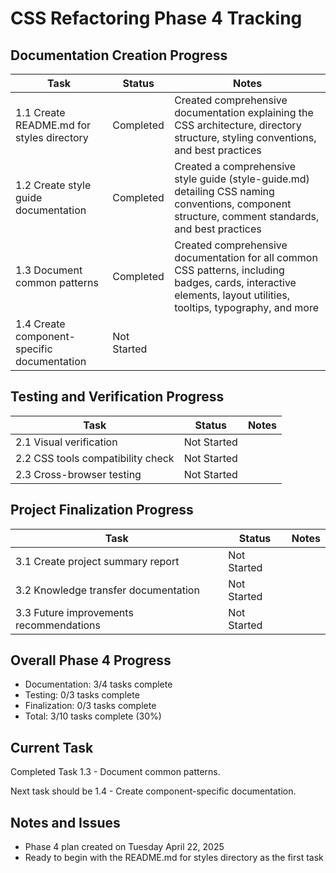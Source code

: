 # CSS Refactoring Phase 4 Tracking

## Documentation Creation Progress

| Task | Status | Notes |
|------|--------|-------|
| 1.1 Create README.md for styles directory | Completed | Created comprehensive documentation explaining the CSS architecture, directory structure, styling conventions, and best practices |
| 1.2 Create style guide documentation | Completed | Created a comprehensive style guide (style-guide.md) detailing CSS naming conventions, component structure, comment standards, and best practices |
| 1.3 Document common patterns | Completed | Created comprehensive documentation for all common CSS patterns, including badges, cards, interactive elements, layout utilities, tooltips, typography, and more |
| 1.4 Create component-specific documentation | Not Started | |

## Testing and Verification Progress

| Task | Status | Notes |
|------|--------|-------|
| 2.1 Visual verification | Not Started | |
| 2.2 CSS tools compatibility check | Not Started | |
| 2.3 Cross-browser testing | Not Started | |

## Project Finalization Progress

| Task | Status | Notes |
|------|--------|-------|
| 3.1 Create project summary report | Not Started | |
| 3.2 Knowledge transfer documentation | Not Started | |
| 3.3 Future improvements recommendations | Not Started | |

## Overall Phase 4 Progress

- Documentation: 3/4 tasks complete
- Testing: 0/3 tasks complete
- Finalization: 0/3 tasks complete
- Total: 3/10 tasks complete (30%)

## Current Task

Completed Task 1.3 - Document common patterns.

Next task should be 1.4 - Create component-specific documentation.

## Notes and Issues

- Phase 4 plan created on Tuesday April 22, 2025
- Ready to begin with the README.md for styles directory as the first task